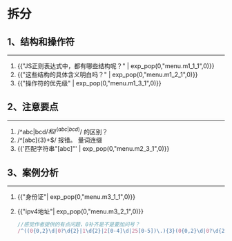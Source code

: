 # 拆分

<script>
     var menu = {
        "m1_1_1":'字符字面量、字符组、量词、锚字符、分组、选择分支、反向引用',
        "m1_2_1":'字面量，匹配一个具体字符，包括不用转义的和需要转义的。比如a匹配字符"a"，又比如\n匹配换行符，又比如\.匹配小数点。<br>字符组，匹配一个字符，可以是多种可能之一，比如[0-9]，表示匹配一个数字。也有\d的简写形式。另外还有反义字符组，表示可以是除了特定字符之外任何一个字符，比如[^0-9]，表示一个非数字字符，也有\D的简写形式。<br>量词，表示一个字符连续出现，比如a{1,3}表示“a”字符连续出现3次。另外还有常见的简写形式，比如a+表示“a”字符连续出现至少一次。<br>锚点，匹配一个位置，而不是字符。比如^匹配字符串的开头，又比如\b匹配单词边界，又比如(?=\d)表示数字前面的位置。<br>分组，用括号表示一个整体，比如(ab)+，表示"ab"两个字符连续出现多次，也可以使用非捕获分组(?:ab)+。<br>分支，多个子表达式多选一，比如abc|bcd，表达式匹配"abc"或者"bcd"字符子串。<br>反向引用，比如\2，表示引用第2个分组。',
        "m1_3_1":"1.转义符 \<br>2.括号和方括号 (...)、(?:...)、(?=...)、(?!...)、[...]<br>3.量词限定符 {m}、{m,n}、{m,}、?、*、+<br>4.位置和序列 ^ 、$、 \元字符、 一般字符<br>5. 管道符（竖杠） |",
        "m2_3_1":"\/\\\[abc\\\]\/",
        "m3_1_1":'\/\^\(\\\d\{15\}\|\\\d\{17\}\[\\\dxX\]\)\$\/',
        "m3_2_1":"有问题，，待定。。。"
    }
</script>

## 1、结构和操作符

***************

1. {{"JS正则表达式中，都有哪些结构呢？" | exp_pop(0,"menu.m1_1_1",0)}}
2. {{"这些结构的具体含义明白吗？" | exp_pop(0,"menu.m1_2_1",0)}}
3. {{"操作符的优先级" | exp_pop(0,"menu.m1_3_1",0)}}



## 2、注意要点

--------------------------

1. /^abc|bcd$/ 和 /^(abc|bcd)$/ 的区别？
2. /^[abc]{3}+$/ 报错。 量词连缀
3. {{'匹配字符串"[abc]"' | exp_pop(0,"menu.m2_3_1",0)}}



## 3、案例分析

--------------------------

1. {{"身份证"| exp_pop(0,"menu.m3_1_1",0)}}

2. {{"ipv4地址"| exp_pop(0,"menu.m3_2_1",0)}}

   ```javascript
   //感觉作者提供的有点问题，0补齐是不是要加问号？
   /^((0{0,2}\d|0?\d{2}|1\d{2}|2[0-4]\d|25[0-5])\.){3}(0{0,2}\d|0?\d{2}|1\d{2}|2[0-4]\d|25[0-5])$/
   
   ```

   

